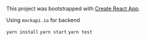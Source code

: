 This project was bootstrapped with [Create React App](https://github.com/facebook/create-react-app).

Using `mockapi.io` for backend

`yarn install`
`yarn start`
`yarn test`
